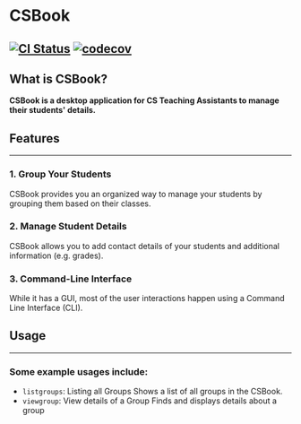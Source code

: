# CSBook
[![CI Status](https://github.com/se-edu/addressbook-level3/workflows/Java%20CI/badge.svg)](https://github.com/se-edu/addressbook-level3/actions)
[![codecov](https://codecov.io/gh/AY2122S1-CS2103T-T09-3/tp/branch/master/graph/badge.svg?token=ROK6R0FQXN)](https://codecov.io/gh/AY2122S1-CS2103T-T09-3/tp)
---

## What is CSBook?
**CSBook is a desktop application for CS Teaching Assistants to manage their students' details.**

## Features

---
### 1. Group Your Students
CSBook provides you an organized way to manage your students by grouping them based on their classes.

### 2. Manage Student Details
CSBook allows you to add contact details of your students and additional information (e.g. grades).

### 3. Command-Line Interface
While it has a GUI, most of the user interactions happen using a Command Line Interface (CLI).

## Usage

---
### Some example usages include:
- `listgroups`: Listing all Groups
  Shows a list of all groups in the CSBook.
- `viewgroup`: View details of a Group
  Finds and displays details about a group
